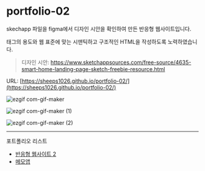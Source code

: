 # portfolio-02

skechapp 파일을 figma에서 디자인 시안을 확인하여 만든 반응형 웹사이트입니다.

태그의 용도와 웹 표준에 맞는 시맨틱하고 구조적인 HTML을 작성하도록 노력하였습니다.

> 디자인 시안: https://www.sketchappsources.com/free-source/4635-smart-home-landing-page-sketch-freebie-resource.html

URL: [https://sheeps1026.github.io/portfolio-02/](https://sheeps1026.github.io/portfolio-02/)

![ezgif com-gif-maker](https://user-images.githubusercontent.com/55824972/111652935-d0fb0000-884a-11eb-8b56-0bf1e898b143.gif)

![ezgif com-gif-maker (1)](https://user-images.githubusercontent.com/55824972/111652942-d22c2d00-884a-11eb-8413-09d424a5359f.gif)

![ezgif com-gif-maker (2)](https://user-images.githubusercontent.com/55824972/111652950-d35d5a00-884a-11eb-8ad5-23f7b77479ad.gif)

---

포트폴리오 리스트

- [반응형 웹사이트 2](https://sheeps1026.github.io/portfolio-03/)
- [메모앱](https://sheeps1026.github.io/portfolio-04/)
